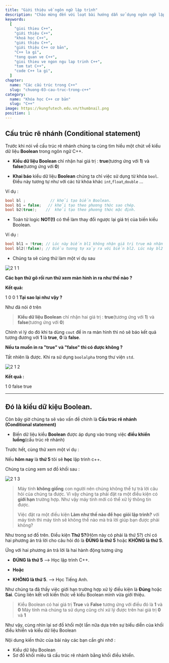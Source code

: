 ```yaml
---
title: "Giới thiệu về ngôn ngữ lập trình"
description: "Chào mừng đến với loạt bài hướng dẫn sử dụng ngôn ngữ lập trình C++! Loạt bài hướng dẫn này được thiết kế cho những người chưa hoặc biết một ít lập trình."
keywords:
  [
    "gioi thieu C++",
    "giới thiệu C++",
    "khoá học C++",
    "giới thiệu C++",
    "giới thiệu C++ cơ bản",
    "C++ la gi",
    "tong quan ve C++",
    "gioi thieu ve ngon ngu lap trinh C++",
    "tom tat C++",
    "code C++ la gi",
  ]
chapter:
  name: "Các cấu trúc trong C++"
  slug: "chuong-03-cau-truc-trong-c++"
category:
  name: "Khóa học C++ cơ bản"
  slug: "C++"
image: https://kungfutech.edu.vn/thumbnail.png
position: 1
---
```


## Cấu trúc rẽ nhánh (Conditional statement)

Trước khi nói về cấu trúc rẽ nhánh chúng ta cùng tìm hiểu một chút về kiểu dữ liệu **Boolean** trong ngôn ngữ C++.

- **Kiểu dữ liệu Boolean** chỉ nhận hai giá trị : **true**(tương ứng với **1**) và **false**(tương ứng với **0**)

- **Khai báo** kiểu dữ liệu **Boolean** chúng ta chỉ việc sử dụng từ khóa `bool`. Điều này tương tự như với các từ khóa khác `int`,`float`,`double` ...

Ví dụ :

```cpp
bool bl ;           // khởi tạo biến Boolean.
bool b1 = false;   // khởi tạo theo phương thức sao chép.
bool b2(true);    //  khởi tạo theo phương thức mặc định.
```

- Toán tử logic **NOT(!)** có thể làm thay đổi ngược lại giá trị của biến kiểu Boolean.

Ví dụ :

```cpp
bool bl1 = !true; // Lúc này biến bl1 không nhận giá trị true mà nhận giá trị ngược lại của true. Tức là nhận giá trị false
bool bl2(!false); // Điều tương tự xảy ra với biến bl2. Lúc này bl2 có giá trị true
```

- Chúng ta sẽ cùng thử làm một ví dụ sau

![2 1 1](https://github.com/daynhauhoc/cppcoban/assets/88678933/2c2546e7-e878-4fd0-ac6f-00d7f876a6b0)

**Các bạn thử gõ rồi run thử xem màn hình in ra như thế nào ?**

**Kết quả:**

1
0
0
1
**Tại sao lại như vậy ?**

Như đã nói ở trên

> **Kiểu dữ liệu Boolean** chỉ nhận hai giá trị : **true**(tương ứng với **1**) và **false**(tương ứng với **0**)

Chính vì lý do đó khi ta dùng `cout` để in ra màn hình thì nó sẽ báo kết quả tương đương với **1** là **true**, **0** là **false**.

**Nếu ta muốn in ra "true" và "false" thì có được không ?**

Tất nhiên là được. Khi ra sử dụng `boolalpha` trong thư viện `std`.

![2 1 2](https://github.com/daynhauhoc/cppcoban/assets/88678933/7ad55c14-ea8b-446f-87f0-4fba73b2b8ba)

**Kết quả :**

1
0
false
true

---

## Đó là kiểu dữ kiệu Boolean.

Còn bây giờ chúng ta sẽ vào vấn đề chính là **Cấu trúc rẽ nhánh (Conditional statement)**

- Biến dữ liệu kiểu **Boolean** được áp dụng vào trong việc **điều khiển luồng**(cấu trúc rẽ nhánh)

Trước hết, cùng thử xem một ví dụ :

Nếu **hôm nay** là **thứ 5** tôi sẽ **học** lập trình c++.

Chúng ta cùng xem sơ đồ khối sau :

![2 1 3](https://github.com/daynhauhoc/cppcoban/assets/88678933/61698ebe-f8cc-4b78-8906-846141d220fc)

> Máy tính **không giống** con người nên chúng không thể tự trả lời câu hỏi của chúng ta được. Vì vậy chúng ta phải đặt ra một điều kiện có **giới hạn** trường hợp. Như vậy máy tính mới có thể xử lý thông tin được.
>
> Việc đặt ra một điều kiện **Làm như thế nào để học giỏi lập trình?** với máy tính thì máy tính sẽ không thể nào mà trả lời giúp bạn được phải không?

Như trong sơ đồ trên. Điều kiện **Thứ 5?**(Hôm này có phải là thứ 5?) chỉ có hai phương án trả lời cho câu hỏi đó là **ĐÚNG là thứ 5** hoặc **KHÔNG là thứ 5**.

Ứng với hai phương án trả lời là hai hành động tương ứng

- **ĐÚNG là thứ 5** --> Học lập trình C++.

- **Hoặc**

- **KHÔNG là thứ 5**. --> Học Tiếng Anh.

Như chúng ta đã thấy việc giới hạn trường hợp xử lý điều kiện là **Đúng** hoặc **Sai**.
Cùng liên kết với kiến thức về kiểu Boolean mình vừa giới thiệu.

> Kiểu Boolean có hai giá trị **True** và **False** tương ứng với điều đó là **1** và **0**
> Máy tính mà chúng ta sử dụng cũng chỉ xử lý được trên hai giá trị **0** và **1**

Như vậy, cùng nhìn lại sơ đồ khối một lần nữa dựa trên sự biểu diễn của khối điều khiển và kiểu dữ liệu Boolean

Nội dung kiến thức của bài này các bạn cần ghi nhớ :

- Kiểu dữ liệu Boolean
- Sơ đồ khối miêu tả cấu trúc rẽ nhánh bằng khối điều khiển.
